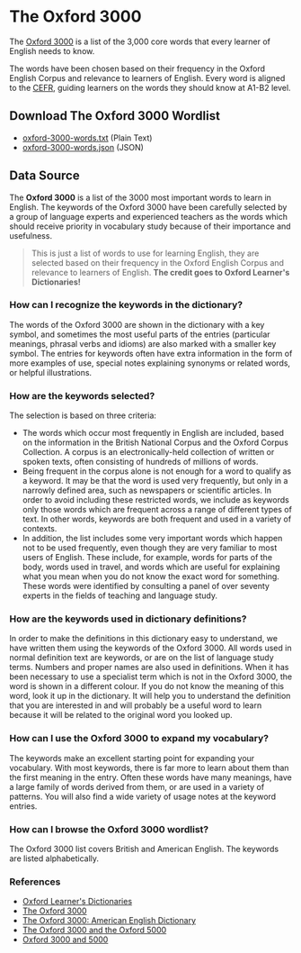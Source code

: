 # The Oxford 3000

The [Oxford 3000](https://www.oxfordlearnersdictionaries.com/about/oxford3000) is a list of the 3,000 core words that every learner of English needs to know.

The words have been chosen based on their frequency in the Oxford English Corpus and relevance to learners of English. Every word is aligned to the [CEFR](https://www.oxfordlearnersdictionaries.com/about/wordlists/cefr), guiding learners on the words they should know at A1-B2 level.


## Download The Oxford 3000 Wordlist
- [oxford-3000-words.txt](./oxford-3000-words.txt) (Plain Text)
- [oxford-3000-words.json](./oxford-3000-words.json) (JSON)

## Data Source

The **Oxford 3000** is a list of the 3000 most important words to learn in English. The keywords of the Oxford 3000 have been carefully selected by a group of language experts and experienced teachers as the words which should receive priority in vocabulary study because of their importance and usefulness.

> This is just a list of words to use for learning English, they are selected based on their frequency in the Oxford English Corpus and relevance to learners of English. **The credit goes to Oxford Learner's Dictionaries!**

### How can I recognize the keywords in the dictionary?
The words of the Oxford 3000 are shown in the dictionary with a key symbol, and sometimes the most useful parts of the entries (particular meanings, phrasal verbs and idioms) are also marked with a smaller key symbol. The entries for keywords often have extra information in the form of more examples of use, special notes explaining synonyms or related words, or helpful illustrations.

### How are the keywords selected?
The selection is based on three criteria:

- The words which occur most frequently in English are included, based on the information in the British National Corpus and the Oxford Corpus Collection. A corpus is an electronically-held collection of written or spoken texts, often consisting of hundreds of millions of words.
- Being frequent in the corpus alone is not enough for a word to qualify as a keyword. It may be that the word is used very frequently, but only in a narrowly defined area, such as newspapers or scientific articles. In order to avoid including these restricted words, we include as keywords only those words which are frequent across a range of different types of text. In other words, keywords are both frequent and used in a variety of contexts.
- In addition, the list includes some very important words which happen not to be used frequently, even though they are very familiar to most users of English. These include, for example, words for parts of the body, words used in travel, and words which are useful for explaining what you mean when you do not know the exact word for something. These words were identified by consulting a panel of over seventy experts in the fields of teaching and language study.

### How are the keywords used in dictionary definitions?
In order to make the definitions in this dictionary easy to understand, we have written them using the keywords of the Oxford 3000. All words used in normal definition text are keywords, or are on the list of language study terms. Numbers and proper names are also used in definitions. When it has been necessary to use a specialist term which is not in the Oxford 3000, the word is shown in a different colour. If you do not know the meaning of this word, look it up in the dictionary. It will help you to understand the definition that you are interested in and will probably be a useful word to learn because it will be related to the original word you looked up.

### How can I use the Oxford 3000 to expand my vocabulary?
The keywords make an excellent starting point for expanding your vocabulary. With most keywords, there is far more to learn about them than the first meaning in the entry. Often these words have many meanings, have a large family of words derived from them, or are used in a variety of patterns. You will also find a wide variety of usage notes at the keyword entries.

### How can I browse the Oxford 3000 wordlist?
The Oxford 3000 list covers British and American English. The keywords are listed alphabetically.

### References
- [Oxford Learner's Dictionaries](https://www.oxfordlearnersdictionaries.com/)
- [The Oxford 3000](https://www.oxfordlearnersdictionaries.com/about/oxford3000)
- [The Oxford 3000: American English Dictionary](https://www.oxfordlearnersdictionaries.com/wordlist/american_english/oxford3000/)
- [The Oxford 3000 and the Oxford 5000](https://www.oxfordlearnersdictionaries.com/about/wordlists/oxford3000-5000)
- [Oxford 3000 and 5000](https://www.oxfordlearnersdictionaries.com/wordlists/oxford3000-5000)
